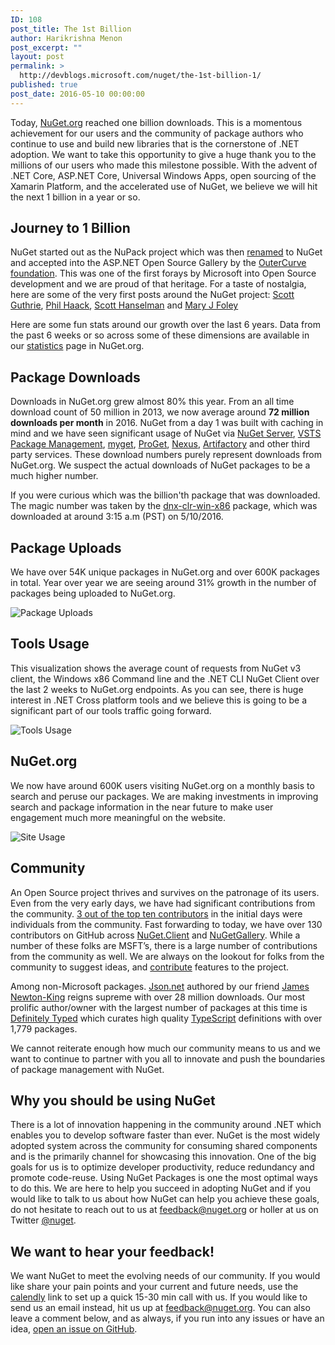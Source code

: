 ```yaml
---
ID: 108
post_title: The 1st Billion
author: Harikrishna Menon
post_excerpt: ""
layout: post
permalink: >
  http://devblogs.microsoft.com/nuget/the-1st-billion-1/
published: true
post_date: 2016-05-10 00:00:00
---
```

Today, [NuGet.org][1] reached one billion downloads. This is a momentous achievement for our users and the community of package authors who continue to use and build new libraries that is the cornerstone of .NET adoption. We want to take this opportunity to give a huge thank you to the millions of our users who made this milestone possible. With the advent of .NET Core, ASP.NET Core, Universal Windows Apps, open sourcing of the Xamarin Platform, and the accelerated use of NuGet, we believe we will hit the next 1 billion in a year or so.

## Journey to 1 Billion

NuGet started out as the NuPack project which was then [renamed][2] to NuGet and accepted into the ASP.NET Open Source Gallery by the [OuterCurve foundation][3]. This was one of the first forays by Microsoft into Open Source development and we are proud of that heritage. For a taste of nostalgia, here are some of the very first posts around the NuGet project: [Scott Guthrie][4], [Phil Haack][5], [Scott Hanselman][6] and [Mary J Foley][7]

Here are some fun stats around our growth over the last 6 years. Data from the past 6 weeks or so across some of these dimensions are available in our [statistics][8] page in NuGet.org.

## Package Downloads

Downloads in NuGet.org grew almost 80% this year. From an all time download count of 50 million in 2013, we now average around **72 million downloads per month** in 2016. NuGet from a day 1 was built with caching in mind and we have seen significant usage of NuGet via [NuGet Server][9], [VSTS Package Management][10], [myget][11], [ProGet][12], [Nexus][13], [Artifactory][14] and other third party services. These download numbers purely represent downloads from NuGet.org. We suspect the actual downloads of NuGet packages to be a much higher number.

If you were curious which was the billion'th package that was downloaded. The magic number was taken by the [dnx-clr-win-x86][15] package, which was downloaded at around 3:15 a.m (PST) on 5/10/2016. 

## Package Uploads

We have over 54K unique packages in NuGet.org and over 600K packages in total. Year over year we are seeing around 31% growth in the number of packages being uploaded to NuGet.org.

![Package Uploads][16]

## Tools Usage

This visualization shows the average count of requests from NuGet v3 client, the Windows x86 Command line and the .NET CLI NuGet Client over the last 2 weeks to NuGet.org endpoints. As you can see, there is huge interest in .NET Cross platform tools and we believe this is going to be a significant part of our tools traffic going forward.

![Tools Usage][17]

## NuGet.org

We now have around 600K users visiting NuGet.org on a monthly basis to search and peruse our packages. We are making investments in improving search and package information in the near future to make user engagement much more meaningful on the website.

![Site Usage][18]

## Community

An Open Source project thrives and survives on the patronage of its users. Even from the very early days, we have had significant contributions from the community. [3 out of the top ten contributors][19] in the initial days were individuals from the community. Fast forwarding to today, we have over 130 contributors on GitHub across [NuGet.Client][20] and [NuGetGallery][21]. While a number of these folks are MSFT’s, there is a large number of contributions from the community as well. We are always on the lookout for folks from the community to suggest ideas, and [contribute][22] features to the project. 

Among non-Microsoft packages. [Json.net][23] authored by our friend [James Newton-King][24] reigns supreme with over 28 million downloads. Our most prolific author/owner with the largest number of packages at this time is [Definitely Typed][25] which curates high quality [TypeScript][26] definitions with over 1,779 packages.

We cannot reiterate enough how much our community means to us and we want to continue to partner with you all to innovate and push the boundaries of package management with NuGet.

## Why you should be using NuGet

There is a lot of innovation happening in the community around .NET which enables you to develop software faster than ever. NuGet is the most widely adopted system across the community for consuming shared components and is the primarily channel for showcasing this innovation. One of the big goals for us is to optimize developer productivity, reduce redundancy and promote code-reuse. Using NuGet Packages is one the most optimal ways to do this. We are here to help you succeed in adopting NuGet and if you would like to talk to us about how NuGet can help you achieve these goals, do not hesitate to reach out to us at <feedback@nuget.org> or holler at us on Twitter [@nuget][27].

## We want to hear your feedback!

We want NuGet to meet the evolving needs of our community. If you would like share your pain points and your current and future needs, use the [calendly][28] link to set up a quick 15-30 min call with us. If you would like to send us an email instead, hit us up at <feedback@nuget.org>. You can also leave a comment below, and as always, if you run into any issues or have an idea, [open an issue on GitHub][29].

 [1]: https://nuget.org
 [2]: http://haacked.com/archive/2010/10/29/nupack-is-now-nuget.aspx/
 [3]: http://www.outercurve.org/
 [4]: http://weblogs.asp.net/scottgu/announcing-nupack-asp-net-mvc-3-beta-and-webmatrix-beta-2
 [5]: http://haacked.com/archive/2010/10/06/introducing-nupack-package-manager.aspx/
 [6]: http://www.hanselman.com/blog/IntroducingNuGetPackageManagementForNETAnotherPieceOfTheWebStack.aspx
 [7]: http://www.zdnet.com/article/microsoft-contributes-new-open-source-package-management-system-to-outercurve-foundation/
 [8]: https://www.nuget.org/stats
 [9]: https://docs.nuget.org/create/hosting-your-own-nuget-feeds
 [10]: https://www.visualstudio.com/en-us/get-started/package/what-is-packaging
 [11]: https://www.myget.org/
 [12]: http://inedo.com/proget
 [13]: http://www.sonatype.org/nexus/
 [14]: https://www.jfrog.com/artifactory/
 [15]: https://www.nuget.org/packages/dnx-clr-win-x86/1.0.0-rc1-update2
 [16]: https://devblogs.microsoft.com/nuget/wp-content/uploads/sites/49/2019/05/PackageUploads.png
 [17]: https://devblogs.microsoft.com/nuget/wp-content/uploads/sites/49/2019/05/ClientUsage.png
 [18]: https://devblogs.microsoft.com/nuget/wp-content/uploads/sites/49/2019/05/SiteUsage.png
 [19]: http://haacked.com/archive/2011/04/29/nuget-contributors.aspx/
 [20]: https://github.com/NuGet/NuGet.Client
 [21]: https://github.com/NuGet/NuGetGallery
 [22]: https://docs.nuget.org/contribute/contributing-to-nuget
 [23]: https://www.nuget.org/packages/Newtonsoft.Json/
 [24]: https://twitter.com/JamesNK
 [25]: https://www.nuget.org/profiles/DefinitelyTyped
 [26]: http://www.typescriptlang.org/
 [27]: https://twitter.com/nuget
 [28]: https://calendly.com/harikm/nuget-feedback
 [29]: https://github.com/Nuget/Home